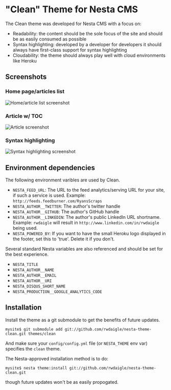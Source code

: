 # "Clean" Theme for Nesta CMS

The Clean theme was developed for Nesta CMS with a focus on:

* Readability: the content should be the sole focus of the site and should be as easily consumed as possible
* Syntax highlighting: developed by a developer for developers it should always have first-class support for syntax highlighting
* Cloudability: the theme should always play well with cloud environments like Heroku

## Screenshots

### Home page/articles list

![Home/article list screenshot](http://f.cl.ly/items/3f2M1g1X0o0U03083O1I/Screen%20shot%202012-02-20%20at%201.37.30%20PM.png)

### Article w/ TOC

![Article screenshot](http://f.cl.ly/items/2y34263v2k0T2b412d3o/Screen%20shot%202012-02-20%20at%201.32.23%20PM.png)

### Syntax highlighting

![Syntax highlighting screenshot](http://f.cl.ly/items/1B201k1j1X3c3A46052j/Screen%20shot%202012-02-20%20at%201.33.45%20PM.png)

## Environment dependencies

The following environment varibles are used by Clean.

* `NESTA_FEED_URL`: The URL to the feed analytics/serving URL for your site, if such a service is used. Example: `http://feeds.feedburner.com/RyansScraps`
* `NESTA_AUTHOR__TWITTER`: The author's twitter handle
* `NESTA_AUTHOR__GITHUB`: The author's GitHub handle
* `NESTA_AUTHOR__LINKEDIN`: The author's public LinkedIn URL shortname. Example: `rwdaigle` will result in `http://www.linkedin.com/in/rwdaigle` being used.
* `NESTA_POWERED_BY`: If you want to have the small Heroku logo displayed in the footer, set this to 'true'. Delete it if you don't.

Several standard Nesta variables are also referenced and should be set for the best experience.

* `NESTA_TITLE`
* `NESTA_AUTHOR__NAME`
* `NESTA_AUTHOR__EMAIL`
* `NESTA_AUTHOR__URI`
* `NESTA_DISQUS_SHORT_NAME`
* `NESTA_PRODUCTION__GOOGLE_ANALYTICS_CODE`

## Installation

Install the theme as a git submodule to get the benefits of future updates.

```term
mysite$ git submodule add git://github.com/rwdaigle/nesta-theme-clean.git themes/clean
```

And make sure your `config/config.yml` file (or `NESTA_THEME` env var) specifies the `clean` theme.

The Nesta-approved installation method is to do:

```term
mysite$ nesta theme:install git://github.com/rwdaigle/nesta-theme-clean.git
```

though future updates won't be as easily propogated.
